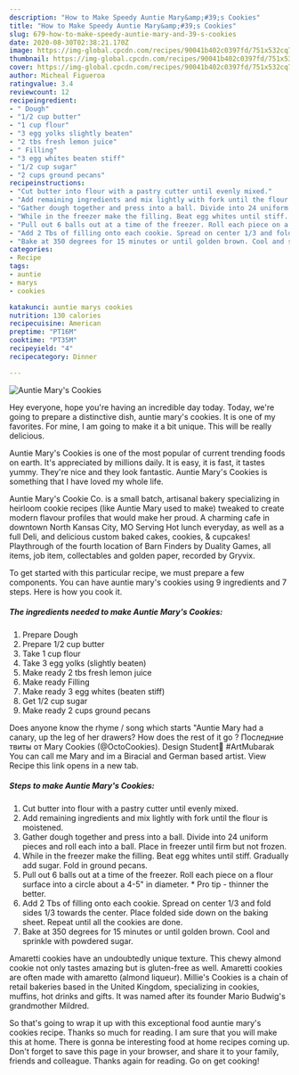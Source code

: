 ```yaml
---
description: "How to Make Speedy Auntie Mary&amp;#39;s Cookies"
title: "How to Make Speedy Auntie Mary&amp;#39;s Cookies"
slug: 679-how-to-make-speedy-auntie-mary-and-39-s-cookies
date: 2020-08-30T02:38:21.170Z
image: https://img-global.cpcdn.com/recipes/90041b402c0397fd/751x532cq70/auntie-marys-cookies-recipe-main-photo.jpg
thumbnail: https://img-global.cpcdn.com/recipes/90041b402c0397fd/751x532cq70/auntie-marys-cookies-recipe-main-photo.jpg
cover: https://img-global.cpcdn.com/recipes/90041b402c0397fd/751x532cq70/auntie-marys-cookies-recipe-main-photo.jpg
author: Micheal Figueroa
ratingvalue: 3.4
reviewcount: 12
recipeingredient:
- " Dough"
- "1/2 cup butter"
- "1 cup flour"
- "3 egg yolks slightly beaten"
- "2 tbs fresh lemon juice"
- " Filling"
- "3 egg whites beaten stiff"
- "1/2 cup sugar"
- "2 cups ground pecans"
recipeinstructions:
- "Cut butter into flour with a pastry cutter until evenly mixed."
- "Add remaining ingredients and mix lightly with fork until the flour is moistened."
- "Gather dough together and press into a ball. Divide into 24 uniform pieces and roll each into a ball. Place in freezer until firm but not frozen."
- "While in the freezer make the filling. Beat egg whites until stiff. Gradually add sugar. Fold in ground pecans."
- "Pull out 6 balls out at a time of the freezer. Roll each piece on a flour surface into a circle about a 4-5&#34; in diameter. * Pro tip - thinner the better."
- "Add 2 Tbs of filling onto each cookie. Spread on center 1/3 and fold sides 1/3 towards the center. Place folded side down on the baking sheet. Repeat until all the cookies are done."
- "Bake at 350 degrees for 15 minutes or until golden brown. Cool and sprinkle with powdered sugar."
categories:
- Recipe
tags:
- auntie
- marys
- cookies

katakunci: auntie marys cookies 
nutrition: 130 calories
recipecuisine: American
preptime: "PT16M"
cooktime: "PT35M"
recipeyield: "4"
recipecategory: Dinner

---
```



![Auntie Mary&#39;s Cookies](https://img-global.cpcdn.com/recipes/90041b402c0397fd/751x532cq70/auntie-marys-cookies-recipe-main-photo.jpg)

Hey everyone, hope you're having an incredible day today. Today, we're going to prepare a distinctive dish, auntie mary&#39;s cookies. It is one of my favorites. For mine, I am going to make it a bit unique. This will be really delicious.

Auntie Mary&#39;s Cookies is one of the most popular of current trending foods on earth. It's appreciated by millions daily. It is easy, it is fast, it tastes yummy. They're nice and they look fantastic. Auntie Mary&#39;s Cookies is something that I have loved my whole life.

Auntie Mary&#39;s Cookie Co. is a small batch, artisanal bakery specializing in heirloom cookie recipes (like Auntie Mary used to make) tweaked to create modern flavour profiles that would make her proud. A charming cafe in downtown North Kansas City, MO Serving Hot lunch everyday, as well as a full Deli, and delicious custom baked cakes, cookies, &amp; cupcakes! Playthrough of the fourth location of Barn Finders by Duality Games, all items, job item, collectables and golden paper, recorded by Gryvix.


To get started with this particular recipe, we must prepare a few components. You can have auntie mary&#39;s cookies using 9 ingredients and 7 steps. Here is how you cook it.

<!--inarticleads1-->

##### The ingredients needed to make Auntie Mary&#39;s Cookies:

1. Prepare  Dough
1. Prepare 1/2 cup butter
1. Take 1 cup flour
1. Take 3 egg yolks (slightly beaten)
1. Make ready 2 tbs fresh lemon juice
1. Make ready  Filling
1. Make ready 3 egg whites (beaten stiff)
1. Get 1/2 cup sugar
1. Make ready 2 cups ground pecans


Does anyone know the rhyme / song which starts &#34;Auntie Mary had a canary, up the leg of her drawers? How does the rest of it go ? Последние твиты от Mary Cookies (@OctoCookies). Design Student🎨 #ArtMubarak You can call me Mary and im a Biracial and German based artist. View Recipe this link opens in a new tab. 

<!--inarticleads2-->

##### Steps to make Auntie Mary&#39;s Cookies:

1. Cut butter into flour with a pastry cutter until evenly mixed.
1. Add remaining ingredients and mix lightly with fork until the flour is moistened.
1. Gather dough together and press into a ball. Divide into 24 uniform pieces and roll each into a ball. Place in freezer until firm but not frozen.
1. While in the freezer make the filling. Beat egg whites until stiff. Gradually add sugar. Fold in ground pecans.
1. Pull out 6 balls out at a time of the freezer. Roll each piece on a flour surface into a circle about a 4-5&#34; in diameter. * Pro tip - thinner the better.
1. Add 2 Tbs of filling onto each cookie. Spread on center 1/3 and fold sides 1/3 towards the center. Place folded side down on the baking sheet. Repeat until all the cookies are done.
1. Bake at 350 degrees for 15 minutes or until golden brown. Cool and sprinkle with powdered sugar.


Amaretti cookies have an undoubtedly unique texture. This chewy almond cookie not only tastes amazing but is gluten-free as well. Amaretti cookies are often made with amaretto (almond liqueur). Millie&#39;s Cookies is a chain of retail bakeries based in the United Kingdom, specializing in cookies, muffins, hot drinks and gifts. It was named after its founder Mario Budwig&#39;s grandmother Mildred. 

So that's going to wrap it up with this exceptional food auntie mary&#39;s cookies recipe. Thanks so much for reading. I am sure that you will make this at home. There is gonna be interesting food at home recipes coming up. Don't forget to save this page in your browser, and share it to your family, friends and colleague. Thanks again for reading. Go on get cooking!
